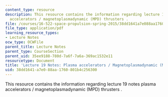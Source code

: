 ```yaml
---
content_type: resource
description: This resource contains the information regarding lecture 19 notes plasma
  accelerators / magnetoplasmadynamic (MPD) thrusters .
file: /courses/16-522-space-propulsion-spring-2015/38dd1641a7e088aa1760801b4c256300_MIT16_522S15_Lecture19.pdf
file_type: application/pdf
learning_resource_types:
- Lecture Notes
ocw_type: OCWFile
parent_title: Lecture Notes
parent_type: CourseSection
parent_uid: 35ee9188-780d-7a6f-7a6a-369ac1532e11
resourcetype: Document
title: 'Lecture 19 Notes: Plasma accelerators / Magnetoplasmadynamic (MPD) thrusters'
uid: 38dd1641-a7e0-88aa-1760-801b4c256300
---
```

This resource contains the information regarding lecture 19 notes plasma accelerators / magnetoplasmadynamic (MPD) thrusters .

